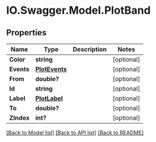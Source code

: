 # IO.Swagger.Model.PlotBand
## Properties

Name | Type | Description | Notes
------------ | ------------- | ------------- | -------------
**Color** | **string** |  | [optional] 
**Events** | [**PlotEvents**](PlotEvents.md) |  | [optional] 
**From** | **double?** |  | [optional] 
**Id** | **string** |  | [optional] 
**Label** | [**PlotLabel**](PlotLabel.md) |  | [optional] 
**To** | **double?** |  | [optional] 
**ZIndex** | **int?** |  | [optional] 

[[Back to Model list]](../README.md#documentation-for-models) [[Back to API list]](../README.md#documentation-for-api-endpoints) [[Back to README]](../README.md)


